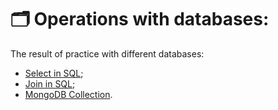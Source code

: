 # 🗂 Operations with databases:

The result of practice with different databases:

- [Select in SQL](https://docs.google.com/document/d/1dPUhaAxXToVGYGrpUl8fjY5P4xS7pHwtOREGVPgT-KA/edit?usp=sharing);
- [Join in SQL](https://docs.google.com/document/d/1OSYmNzYE-dPfsQPt2Ma_ivph7qD7KiF18lvNWI9EUpU/edit?usp=sharing);
- [MongoDB Collection](https://docs.google.com/document/d/1BWqq4dePJZb9Yw5pFlmWGPMZvP-0jicSDACSBRnV0Jc/edit?usp=sharing).
